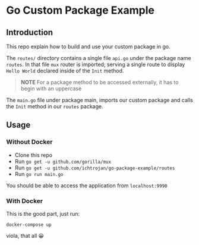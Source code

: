 # Go Custom Package Example

## Introduction

This repo explain how to build and use your custom package in go.

The `routes/` directory contains a single file `api.go` under the package name `routes`. In that file `mux` router is imported; serving a single route to display `Hello World` declared inside of the `Init` method.

> **NOTE**
> For a package method to be accessed externally, it has to begin with an uppercase

The `main.go` file under package main, imports our custom package and calls the `Init` method in our `routes` package.

## Usage

### Without Docker

* Clone this repo
* Run `go get -u github.com/gorilla/mux`
* Run `go get -u github.com/ichtrojan/go-package-example/routes`
* Run `go run main.go`

You should be able to access the application from `localhost:9990`

### With Docker

This is the good part, just run:

`docker-compose up`

viola, that all 😀
